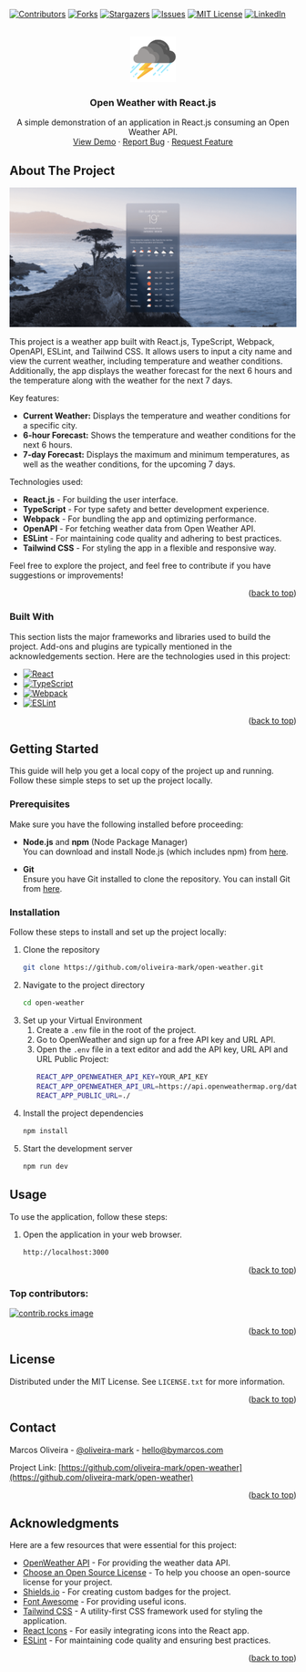 <a id="readme-top"></a>

[![Contributors][contributors-shield]][contributors-url]
[![Forks][forks-shield]][forks-url]
[![Stargazers][stars-shield]][stars-url]
[![Issues][issues-shield]][issues-url]
[![MIT License][license-shield]][license-url]
[![LinkedIn][linkedin-shield]][linkedin-url]


<br />
<div align="center">
  <a href="https://github.com/oliveira-mark/open-weather">
    <img src="public/assets/img/logo.png" alt="Logo" width="80" height="80">
  </a>

  <h3 align="center">Open Weather with React.js</h3>

  <p align="center">
    A simple demonstration of an application in React.js consuming an Open Weather API.
    <br />
    <a href="https://bymarcos.com/weather/">View Demo</a>
    ·
    <a href="https://github.com/oliveira-mark/open-weather/issues/new?labels=bug&template=bug-report---.md">Report Bug</a>
    ·
    <a href="https://github.com/oliveira-mark/open-weather/issues/new?labels=enhancement&template=feature-request---.md">Request Feature</a>
  </p>
</div>


## About The Project

[![Weather App Screenshot][product-screenshot]](https://bymarcos.com/weather/)

This project is a weather app built with React.js, TypeScript, Webpack, OpenAPI, ESLint, and Tailwind CSS. It allows users to input a city name and view the current weather, including temperature and weather conditions. Additionally, the app displays the weather forecast for the next 6 hours and the temperature along with the weather for the next 7 days.

Key features:
* **Current Weather:** Displays the temperature and weather conditions for a specific city.
* **6-hour Forecast:** Shows the temperature and weather conditions for the next 6 hours.
* **7-day Forecast:** Displays the maximum and minimum temperatures, as well as the weather conditions, for the upcoming 7 days.

Technologies used:
* **React.js** - For building the user interface.
* **TypeScript** - For type safety and better development experience.
* **Webpack** - For bundling the app and optimizing performance.
* **OpenAPI** - For fetching weather data from Open Weather API.
* **ESLint** - For maintaining code quality and adhering to best practices.
* **Tailwind CSS** - For styling the app in a flexible and responsive way.

Feel free to explore the project, and feel free to contribute if you have suggestions or improvements!

<p align="right">(<a href="#readme-top">back to top</a>)</p>


### Built With

This section lists the major frameworks and libraries used to build the project. Add-ons and plugins are typically mentioned in the acknowledgements section. Here are the technologies used in this project:

* [![React][React.js]][React-url]
* [![TypeScript][TypeScript]][TypeScript-url]
* [![Webpack][Webpack]][Webpack-url]
* [![ESLint][ESLint]][ESLint-url]

<p align="right">(<a href="#readme-top">back to top</a>)</p>

## Getting Started

This guide will help you get a local copy of the project up and running. Follow these simple steps to set up the project locally.

### Prerequisites

Make sure you have the following installed before proceeding:

* **Node.js** and **npm** (Node Package Manager)  
  You can download and install Node.js (which includes npm) from [here](https://nodejs.org/).

* **Git**  
  Ensure you have Git installed to clone the repository. You can install Git from [here](https://git-scm.com/).

### Installation

Follow these steps to install and set up the project locally:

1. Clone the repository  
   ```bash
   git clone https://github.com/oliveira-mark/open-weather.git

2. Navigate to the project directory  
   ```bash
   cd open-weather

3. Set up your Virtual Environment  
    1. Create a `.env` file in the root of the project.
    2. Go to OpenWeather and sign up for a free API key and URL API.
    1. Open the `.env` file in a text editor and add the API key, URL API and URL Public Project:
       ```bash
       REACT_APP_OPENWEATHER_API_KEY=YOUR_API_KEY
       REACT_APP_OPENWEATHER_API_URL=https://api.openweathermap.org/data/
       REACT_APP_PUBLIC_URL=./

3. Install the project dependencies  
   ```bash
   npm install
   ```  
4. Start the development server  
   ```bash
   npm run dev
   ```

## Usage

To use the application, follow these steps:

1. Open the application in your web browser.  
   ```bash
   http://localhost:3000
   ```

<p align="right">(<a href="#readme-top">back to top</a>)</p>




### Top contributors:

<a href="https://github.com/oliveira-mark/open-weather/graphs/contributors">
  <img src="https://contrib.rocks/image?repo=oliveira-mark/open-weather" alt="contrib.rocks image" />
</a>

<p align="right">(<a href="#readme-top">back to top</a>)</p>


<!-- LICENSE -->
## License

Distributed under the MIT License. See `LICENSE.txt` for more information.

<p align="right">(<a href="#readme-top">back to top</a>)</p>



<!-- CONTACT -->
## Contact

Marcos Oliveira - [@oliveira-mark](https://linkedin.com/in/oliveira-mark/) - hello@bymarcos.com

Project Link: [https://github.com/oliveira-mark/open-weather](https://github.com/oliveira-mark/open-weather)

<p align="right">(<a href="#readme-top">back to top</a>)</p>


<!-- ACKNOWLEDGMENTS -->
## Acknowledgments

Here are a few resources that were essential for this project:

* [OpenWeather API](https://openweathermap.org/) - For providing the weather data API.
* [Choose an Open Source License](https://choosealicense.com) - To help you choose an open-source license for your project.
* [Shields.io](https://shields.io) - For creating custom badges for the project.
* [Font Awesome](https://fontawesome.com) - For providing useful icons.
* [Tailwind CSS](https://tailwindcss.com) - A utility-first CSS framework used for styling the application.
* [React Icons](https://react-icons.github.io/react-icons/search) - For easily integrating icons into the React app.
* [ESLint](https://eslint.org/) - For maintaining code quality and ensuring best practices.

<p align="right">(<a href="#readme-top">back to top</a>)</p>



[contributors-shield]: https://img.shields.io/github/contributors/oliveira-mark/open-weather.svg?style=for-the-badge
[contributors-url]: https://github.com/oliveira-mark/open-weather/graphs/contributors
[forks-shield]: https://img.shields.io/github/forks/oliveira-mark/open-weather.svg?style=for-the-badge
[forks-url]: https://github.com/oliveira-mark/open-weather/network/members
[stars-shield]: https://img.shields.io/github/stars/oliveira-mark/open-weather.svg?style=for-the-badge
[stars-url]: https://github.com/oliveira-mark/open-weather/stargazers
[issues-shield]: https://img.shields.io/github/issues/oliveira-mark/open-weather.svg?style=for-the-badge
[issues-url]: https://github.com/oliveira-mark/open-weather/issues
[license-shield]: https://img.shields.io/github/license/oliveira-mark/open-weather.svg?style=for-the-badge
[license-url]: https://github.com/oliveira-mark/open-weather/blob/master/LICENSE.txt
[linkedin-shield]: https://img.shields.io/badge/-LinkedIn-black.svg?style=for-the-badge&logo=linkedin&colorB=555
[linkedin-url]: https://linkedin.com/in/oliveira-mark/
[product-screenshot]: public/assets/img/screenshot.png
[React.js]: https://img.shields.io/badge/React-20232A?style=for-the-badge&logo=react&logoColor=61DAFB
[React-url]: https://reactjs.org/
[TypeScript]: https://img.shields.io/badge/TypeScript-3178C6?style=for-the-badge&logo=typescript&logoColor=white
[TypeScript-url]: https://www.typescriptlang.org/
[Webpack]: https://img.shields.io/badge/Webpack-8DD6F9?style=for-the-badge&logo=webpack&logoColor=black
[Webpack-url]: https://webpack.js.org/
[ESLint]: https://img.shields.io/badge/ESLint-4B32C3?style=for-the-badge&logo=eslint&logoColor=white
[ESLint-url]: https://eslint.org/
[Tailwind CSS]: https://img.shields.io/badge/Tailwind_CSS-grey?style=for-the-badge&logo=tailwind-css&logoColor=38B2AC
[Tailwind-url]: https://tailwindcss.com/